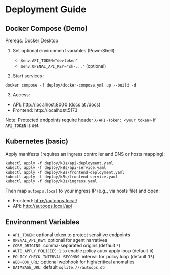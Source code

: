 # Deployment Guide

## Docker Compose (Demo)

Prereqs: Docker Desktop

1. Set optional environment variables (PowerShell):
   - `$env:API_TOKEN="devtoken"`
   - `$env:OPENAI_API_KEY="sk-..."` (optional)

2. Start services:
```
docker compose -f deploy/docker-compose.yml up --build -d
```

3. Access:
- API: http://localhost:8000 (docs at /docs)
- Frontend: http://localhost:5173

Note: Protected endpoints require header `X-API-Token: <your token>` if `API_TOKEN` is set.

## Kubernetes (basic)

Apply manifests (requires an ingress controller and DNS or hosts mapping):
```
kubectl apply -f deploy/k8s/api-deployment.yaml
kubectl apply -f deploy/k8s/api-service.yaml
kubectl apply -f deploy/k8s/frontend-deployment.yaml
kubectl apply -f deploy/k8s/frontend-service.yaml
kubectl apply -f deploy/k8s/ingress.yaml
```

Then map `autoops.local` to your ingress IP (e.g., via hosts file) and open:
- Frontend: http://autoops.local/
- API: http://autoops.local/api

## Environment Variables

- `API_TOKEN`: optional token to protect sensitive endpoints
- `OPENAI_API_KEY`: optional for agent narratives
- `CORS_ORIGINS`: comma-separated origins (default `*`)
- `AUTO_APPLY_POLICIES`: `1` to enable policy auto-apply loop (default `0`)
- `POLICY_CHECK_INTERVAL_SECONDS`: interval for policy loop (default `15`)
- `WEBHOOK_URL`: optional webhook for high/critical anomalies
- `DATABASE_URL`: default `sqlite:///autoops.db`
